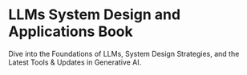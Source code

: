 # LLMs System Design and Applications Book 
Dive into the Foundations of LLMs, System Design Strategies, and the Latest Tools &amp; Updates in Generative AI.
